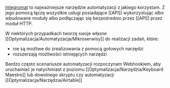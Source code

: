 [Integromat](https://Integromat.com/) to najważniejsze narzędzie automatyzacji z jakiego korzystam. Z jego pomocą łączę wszystkie usługi posiadające [[API]] wykorzystując albo wbudowane moduły albo podłączając się bezpośrednio przez [[API]] przez moduł HTTP. 

W niektórych przypadkach tworzę swoje własne [[Optymalizacja/Automatyzacja/Mikroserwisy]] do realizacji zadań, które: 
- nie są możliwe do zrealizowania z pomocą gotowych narzędzi
- rozszerzają możliwości istniejących narzędzi

Bardzo często scenariusze automatyzacji rozpoczynam Webhookiem, aby uruchamiać je natychmiast z poziomu [[Optymalizacja/Narzędzia/Keyboard Maestro]] lub dowolnego skryptu czy automatyzacji [[Optymalizacja/Narzędzia/Airtable]]
